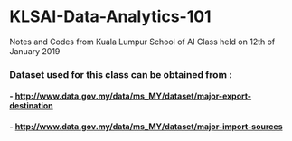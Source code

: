 # KLSAI-Data-Analytics-101
Notes and Codes from Kuala Lumpur School of AI Class held on 12th of January 2019
### Dataset used for this class can be obtained from :
####        - http://www.data.gov.my/data/ms_MY/dataset/major-export-destination
####       -  http://www.data.gov.my/data/ms_MY/dataset/major-import-sources
